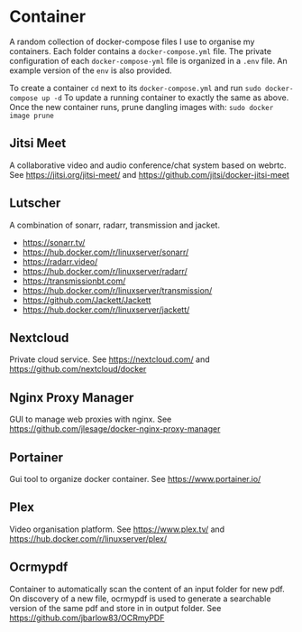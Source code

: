 # Container

A random collection of docker-compose files I use to organise my containers.
Each folder contains a `docker-compose.yml` file. The private configuration of
each `docker-compose-yml` file is organized in a `.env` file. An example version
of the `env` is also provided.

To create a container `cd` next to its `docker-compose.yml` and run `sudo docker-compose up -d` 
To update a running container to exactly the same as above. Once the new container runs, prune dangling images with: `sudo docker image prune` 

## Jitsi Meet
A collaborative video and audio conference/chat system based on webrtc. See https://jitsi.org/jitsi-meet/ and https://github.com/jitsi/docker-jitsi-meet

## Lutscher
A combination of sonarr, radarr, transmission and jacket.
- https://sonarr.tv/
- https://hub.docker.com/r/linuxserver/sonarr/
- https://radarr.video/
- https://hub.docker.com/r/linuxserver/radarr/
- https://transmissionbt.com/
- https://hub.docker.com/r/linuxserver/transmission/
- https://github.com/Jackett/Jackett
- https://hub.docker.com/r/linuxserver/jackett/

## Nextcloud
Private cloud service. See https://nextcloud.com/ and https://github.com/nextcloud/docker

## Nginx Proxy Manager
GUI to manage web proxies with nginx. See
https://github.com/jlesage/docker-nginx-proxy-manager

## Portainer
Gui tool to organize docker container. See https://www.portainer.io/

## Plex
Video organisation platform. See https://www.plex.tv/ and
https://hub.docker.com/r/linuxserver/plex/

## Ocrmypdf
Container to automatically scan the content of an input folder for new pdf. On discovery of a new file, ocrmypdf is used to generate a searchable version of the same pdf and store in in output folder. See https://github.com/jbarlow83/OCRmyPDF
